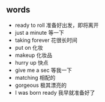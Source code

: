 ## words
* ready to roll 准备好出发，即将离开
* just a minute 等一下
* taking forever 花很长时间
* put on 化妆
* makeup 化妆品
* hurry up 快点
* give me a sec 等我一下
* matching 相配的
* gorgeous 极其漂亮的
* I was born ready 我早就准备好了

